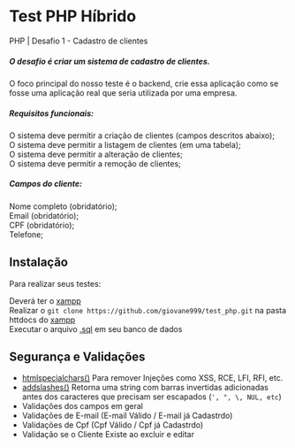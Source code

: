 # Test PHP Híbrido

PHP | Desafio 1 - Cadastro de clientes
##### O desafio é criar um sistema de cadastro de clientes.

O foco principal do nosso teste é o backend, crie essa aplicação como se fosse uma aplicação real que seria utilizada por uma empresa.

##### Requisitos funcionais:
O sistema deve permitir a criação de clientes (campos descritos abaixo); <br>
O sistema deve permitir a listagem de clientes (em uma tabela);<br>
O sistema deve permitir a alteração de clientes;<br>
O sistema deve permitir a remoção de clientes;<br>
 
##### Campos do cliente:
Nome completo (obridatório);<br>
Email (obridatório);<br>
CPF (obridatório);<br>
Telefone;<br>


## Instalação 

Para realizar seus testes:

Deverá ter o [xampp](https://www.apachefriends.org/download.html) <br>
Realizar o `git clone https://github.com/giovane999/test_php.git` na pasta httdocs do [xampp](https://www.apachefriends.org/download.html) <br> 
Executar o arquivo [.sql](https://github.com/giovane999/test_php/blob/master/tb_clientes.sql) em seu banco de dados <br>

## Segurança e Validações

* [htmlspecialchars()](https://www.php.net/manual/pt_BR/function.htmlspecialchars.php) Para remover Injeções como XSS, RCE, LFI, RFI, etc. 
* [addslashes()](https://www.php.net/manual/en/function.addslashes.php) Retorna uma string com barras invertidas adicionadas antes dos caracteres que precisam ser escapados (`', ", \, NUL, etc`) 
* Validações dos campos em geral 
* Validações de E-mail (E-mail Válido / E-mail já Cadastrdo)
* Validações de Cpf (Cpf Válido / Cpf já Cadastrdo) 
* Validação se o Cliente Existe ao excluir e editar 


